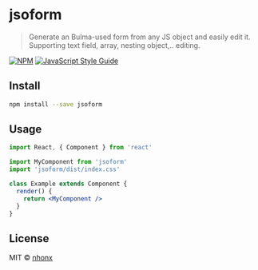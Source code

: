 # jsoform

> Generate an Bulma-used form from any JS object and easily edit it. Supporting text field, array, nesting object,.. editing.

[![NPM](https://img.shields.io/npm/v/jsoform.svg)](https://www.npmjs.com/package/jsoform) [![JavaScript Style Guide](https://img.shields.io/badge/code_style-standard-brightgreen.svg)](https://standardjs.com)

## Install

```bash
npm install --save jsoform
```

## Usage

```jsx
import React, { Component } from 'react'

import MyComponent from 'jsoform'
import 'jsoform/dist/index.css'

class Example extends Component {
  render() {
    return <MyComponent />
  }
}
```

## License

MIT © [nhonx](https://github.com/nhonx)
